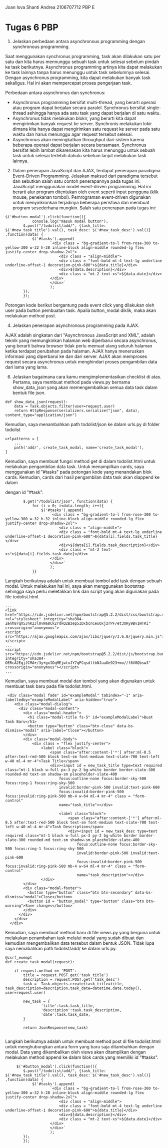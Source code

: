 Joan Isva Shanti Andrea
2106707712
PBP E
# Tugas 6 PBP

 1. Jelaskan perbedaan antara asynchronous programming dengan synchronous programming.
 
Saat menggunakan synchronus programming, task akan dilakukan satu per satu dan kita harus mennunggu sebuah task untuk selesai sebelum pindah ke task berikutnya. Asynchronus programming artinya kita dapat melakukan ke task lainnya tanpa harus menunggu untuk task sebelumnya selesai. Dengan asynchronus programming, kita dapat melakukan banyak task sekaligus. Hal ini akan mempercepat proses pengerjaan task. 

Perbedaan antara asynchronus dan synchronus:
- Asynchronus programming bersifat multi-thread, yang berarti operasi atau program dapat berjalan secara paralel. Synchronus bersifat single-thread sehingga hanya ada satu task yang dapat berjalan di satu waktu. 
- Asynchronus tidak melakukan blokir, yang berarti kita dapat mengirimkan banyak request ke server. Synchronis melakukan lokir dimana kita hanya dapat mengirimkan satu request ke server pada satu waktu dan harus menunggu agar request tersebut selesai. 
- Asynchronus akan meningkatkan throughput dari sistem karena beberapa operasi dapat berjalan secara bersamaan. Synchronus bersifat lebih lambat dikarenakan kita harus menunggu untuk sebuah task untuk selesai terlebih dahulu sebelum lanjut melakukan task lainnya. 


 2. Dalam penerapan JavaScript dan AJAX, terdapat penerapan paradigma Event-Driven Programming. Jelaskan maksud dari paradigma tersebut dan sebutkan salah satu contoh penerapannya pada tugas ini.
JavaScript menggunakan model event-driven programming. Hal ini berarti alur program ditentukan oleh event seperti input pengguna (klik mouse, penekanan tombol). Pemrograman event-driven digunakan untuk menyinkronkan terjadinya beberapa peristiwa dan membuat program sesederhana mungkin. 
Salah satu penerapan pada tugas ini:
```
$('#button_modal').click(function(){
            console.log("masuk modal button");
        $.post("/todolist/add/", {task_title: $('#new_task_title').val(), task_desc: $('#new_task_desc').val()} ,function(data) {
            $('#tasks').append(
                    `<div class = "bg-gradient-to-l from-rose-300 to-yellow-300 w-32 h-28 inline-block align-middle rounded-lg flex justify-center drop-shadow-2xl">
                        <div class = "align-middle">
                        <div class = "font-bold mt-4 text-lg underline underline-offset-1 decoration-pink-600">${data.title}</div>
                        <div>${data.description}</div>
                        <div class = "mt-2 text-xs">${data.date}</div>
                    </div>
                    </div>`
                    );
        });
        });
```

Potongan kode berikut bergantung pada event click yang dilakukan oleh user pada button pembuatan task. Apaila button_modal diklik, maka akan melakukan method post. 

 4. Jelaskan penerapan asynchronous programming pada AJAX.
 
AJAX adalah singkatan dari "Asynchronous JavaScript and XML", adalah teknik yang memungkinkan halaman web diperbarui secara asynchronus, yang berarti bahwa browser tidak perlu memuat ulang seluruh halaman ketika terdapat perubahan pada halaman. AJAX hanya meneruskan informasi yang diperbarui ke dan dari server. AJAX akan memproses request secara asynchronus untuk menghindari proses pengambilan data dari lama yang lama. 

 6. Jelaskan bagaimana cara kamu mengimplementasikan checklist di atas.
Pertama, saya membuat method pada views.py bernama show_data_json yang akan memengembalikan semua data task dalam bentuk file json. 
```
def show_data_json(request):
    data = Task.objects.filter(user=request.user)
    return HttpResponse(serializers.serialize("json", data), content_type="application/json")
```
Kemudian, saya menambahkan path todolist/json ke dalam urls.py di folder todolist
```
urlpatterns = [
    ...
    path('add/', create_task_modal, name='create_task_modal'),
]
```
Kemudian, saya membuat fungsi method get di dalam todolist.html untuk melakukan pengambilan data task. Untuk menampilkan cards, saya menggunakan id "#tasks" pada potongan kode yang menandakan blok cards. Kemudian, cards dari hasil pengambilan data task akan diappend ke dalam <div> dengan id "#task".
```
        $.get("/todolist/json", function(data) {
            for (i = 0; i<data.length; i++){
                $('#tasks').append(
                    `<div class = "bg-gradient-to-l from-rose-300 to-yellow-300 w-32 h-32 inline-block align-middle rounded-lg flex justify-center drop-shadow-2xl">
                        <div class = "align-middle">
                        <div class = "font-bold mt-4 text-lg underline underline-offset-1 decoration-pink-600">${data[i].fields.task_title}</div>
                        <div>${data[i].fields.task_description}</div>
                        <div class = "mt-2 text-xs">${data[i].fields.task_date}</div>
                    </div>
                    </div>`
                    );
            }}
```
Langkah berikutnya adalah untuk membuat tombol add task dengan sebuah modal. Untuk melakukan hal ini, saya akan menggunakan bootstrap sehingga saya perlu meletakkan link dan script yang akan digunakan pada file todolist.html.
```
...
<link href="https://cdn.jsdelivr.net/npm/bootstrap@5.2.2/dist/css/bootstrap.min.css" rel="stylesheet" integrity="sha384-Zenh87qX5JnK2Jl0vWa8Ck2rdkQ2Bzep5IDxbcnCeuOxjzrPF/et3URy9Bv1WTRi" crossorigin="anonymous">
<script src="https://ajax.googleapis.com/ajax/libs/jquery/3.6.0/jquery.min.js"></script>
...
<script src="https://cdn.jsdelivr.net/npm/bootstrap@5.2.2/dist/js/bootstrap.bundle.min.js" integrity="sha384-OERcA2EqjJCMA+/3y+gxIOqMEjwtxJY7qPCqsdltbNJuaOe923+mo//f6V8Qbsw3" crossorigin="anonymous"></script>
...
```
Kemudian, saya membuat modal dan tombol yang akan digunakan untuk membuat task baru pada file todolist.html.
```
 <div class="modal fade" id="exampleModal" tabindex="-1" aria-labelledby="exampleModalLabel" aria-hidden="true">
    <div class="modal-dialog">
      <div class="modal-content">
        <div class="modal-header">
          <h1 class="modal-title fs-5" id="exampleModalLabel">Buat Task Baru</h1>
          <button type="button" class="btn-close" data-bs-dismiss="modal" aria-label="Close"></button>
        </div>
        <div class="modal-body">
            <div class = "flex justify-center">  
                <label class="block">
                    <span class="after:content-['*'] after:ml-0.5 after:text-red-500 block text-sm font-medium text-slate-700 text-left w-40 ml-4 mr-4">Task Title</span>
                    <div><input id = new_task_title type=text required class="mt-1 block w-full px-3 py-2 bg-white border border-slate-300 rounded-md text-sm shadow-sm placeholder-slate-400
                        focus:outline-none focus:border-sky-500 focus:ring-1 focus:ring-sky-500
                        invalid:border-pink-500 invalid:text-pink-600
                        focus:invalid:border-pink-500 focus:invalid:ring-pink-500 mb-4 w-64 ml-4 mr-4" class = "form-control"
                        name="task_title"></div>

                        <label class="block">
                            <span class="after:content-['*'] after:ml-0.5 after:text-red-500 block text-sm font-medium text-slate-700 text-left w-40 ml-4 mr-4">Task Description</span>
                            <div><input id = new_task_desc type=text required class="mt-1 block w-full px-3 py-2 bg-white border border-slate-300 rounded-md text-sm shadow-sm placeholder-slate-400
                                focus:outline-none focus:border-sky-500 focus:ring-1 focus:ring-sky-500
                                invalid:border-pink-500 invalid:text-pink-600
                                focus:invalid:border-pink-500 focus:invalid:ring-pink-500 mb-4 w-64 ml-4 mr-4" class = "form-control"
                                name="task_description"></div>
                </div>
        </div>
        <div class="modal-footer">
          <button type="button" class="btn btn-secondary" data-bs-dismiss="modal">Close</button>
          <button id = "button_modal" type="button" class="btn btn-warning">Save changes</button>
        </div>
      </div>
    </div>
  </div>
```
Kemudian, saya membuat method baru di file views.py yang berguna untuk melakukan penambahan task melalui modal yang sudah dibuat dan kemudian mengembalikan data tersebut dalam bentuk JSON. Tidak lupa saya nemabahkan path todolist/add/ ke dalam urls.py.
```
@csrf_exempt
def create_task_modal(request):

    if request.method == 'POST':
        title = request.POST.get('task_title')
        description = request.POST.get('task_desc')
        task =  Task.objects.create(task_title=title, task_description=description,task_date=datetime.date.today(), user=request.user)

        new_task = {
                'title':task.task_title,
                'description':task.task_description,
                'date':task.task_date,
        }

        return JsonResponse(new_task)
   
```
Langkah berikutnya adalah untuk membuat method post di file todolist.html untuk menghubungkan antara form yang baru saja ditambahkan dengan modal. Data yang dikembalikan oleh views akan ditampilkan dengan melakukan method append ke dalam blok cards yang memiliki id "#tasks".
```
     $('#button_modal').click(function(){
        $.post("/todolist/add/", {task_title: $('#new_task_title').val(), task_desc: $('#new_task_desc').val()} ,function(data) {
            $('#tasks').append(
                    `<div class = "bg-gradient-to-l from-rose-300 to-yellow-300 w-32 h-28 inline-block align-middle rounded-lg flex justify-center drop-shadow-2xl">
                        <div class = "align-middle">
                        <div class = "font-bold mt-4 text-lg underline underline-offset-1 decoration-pink-600">${data.title}</div>
                        <div>${data.description}</div>
                        <div class = "mt-2 text-xs">${data.date}</div>
                    </div>
                    </div>`
                    );
        });
        });
```
